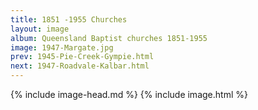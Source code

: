 ```yaml
---
title: 1851 -1955 Churches
layout: image
album: Queensland Baptist churches 1851-1955
image: 1947-Margate.jpg
prev: 1945-Pie-Creek-Gympie.html
next: 1947-Roadvale-Kalbar.html
---
```

 {% include image-head.md %}
{% include image.html %}